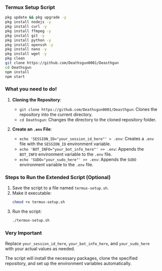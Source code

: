 ### Termux Setup Script

```bash
pkg update && pkg upgrade -y
pkg install nodejs -y
pkg install curl -y
pkg install ffmpeg -y
pkg install git -y
pkg install python -y
pkg install openssh -y
pkg install nano -y
pkg install wget -y
pkg clean
git clone https://github.com/Deathsgun0001/Deasthgun
cd Deathsgun
npm install
npm start
```

### What you need to do!

1. **Cloning the Repository**:
   - `git clone https://github.com/Deathsgun0001/Deasthgun`: Clones the repository into the current directory.
   - `cd Deathsgun`: Changes the directory to the cloned repository folder.

2. **Create an `.env` File**:
   - `echo 'SESSION_ID="your_session_id_here"' > .env`: Creates a `.env` file with the `SESSION_ID` environment variable.
   - `echo 'BOT_INFO="your_bot_info_here"' >> .env`: Appends the `BOT_INFO` environment variable to the `.env` file.
   - `echo 'SUDO="your_sudo_here"' >> .env`: Appends the `SUDO` environment variable to the `.env` file.

### Steps to Run the Extended Script (Optional)

1. Save the script to a file named `termux-setup.sh`.
2. Make it executable:
   ```bash
   chmod +x termux-setup.sh
   ```
3. Run the script:
   ```bash
   ./termux-setup.sh
   ```

### Very Important

Replace `your_session_id_here`, `your_bot_info_here`, and `your_sudo_here` with your actual values as needed.

The script will install the necessary packages, clone the specified repository, and set up the environment variables automatically.
